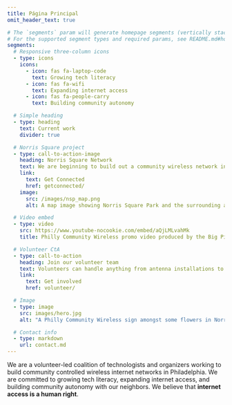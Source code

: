 ```yaml
---
title: Página Principal
omit_header_text: true

# The `segments` param will generate homepage segments (vertically stacked sections of the page).
# For the supported segment types and required params, see README.md#homepage-segments
segments:  
  # Responsive three-column icons
  - type: icons
    icons:
      - icon: fas fa-laptop-code
        text: Growing tech literacy
      - icon: fas fa-wifi
        text: Expanding internet access
      - icon: fas fa-people-carry
        text: Building community autonomy

  # Simple heading
  - type: heading
    text: Current work
    divider: true

  # Norris Square project
  - type: call-to-action-image
    heading: Norris Square Network
    text: We are beginning to build out a community wireless network in the area around [<i class="fa fa-map-marker"></i> Norris Square Park](https://goo.gl/maps/e4dJb3ghqgnNP53e8). If you live there, you can either get connected or host an antenna to connect your neighbors. 
    link:
      text: Get Connected
      href: getconnected/
    image: 
      src: /images/nsp_map.png
      alt: A map image showing Norris Square Park and the surrounding area.

  # Video embed
  - type: video
    src: https://www.youtube-nocookie.com/embed/aQjLMLvahMk
    title: Philly Community Wireless promo video produced by the Big Picture Alliance.

  # Volunteer CtA
  - type: call-to-action
    heading: Join our volunteer team
    text: Volunteers can handle anything from antenna installations to network management, software development, community outreach, and much more. 
    link: 
      text: Get involved
      href: volunteer/

  # Image
  - type: image
    src: images/hero.jpg
    alt: "A Philly Community Wireless sign amongst some flowers in Norris Square Park"

  # Contact info
  - type: markdown
    url: contact.md
---
```


We are a volunteer-led coalition of technologists and organizers working to build community controlled wireless internet networks in Philadelphia. We are committed to growing tech literacy, expanding internet access, and building community autonomy with our neighbors. We believe that **internet access is a human right**.